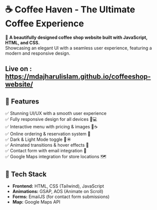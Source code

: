 # ☕ Coffee Haven - The Ultimate Coffee Experience  

🚀 **A beautifully designed coffee shop website built with JavaScript, HTML, and CSS.**  
Showcasing an elegant UI with a seamless user experience, featuring a modern and responsive design.  

## Live on : https://mdajharulislam.github.io/coffeeshop-website/

## 🌟 Features  
✅ Stunning UI/UX with a smooth user experience  
✅ Fully responsive design for all devices 📱💻  
✅ Interactive menu with pricing & images 🍩☕  
✅ Online ordering & reservation system 📅  
✅ Dark & Light Mode toggle 🌙☀️  
✅ Animated transitions & hover effects 🎨  
✅ Contact form with email integration 📧  
✅ Google Maps integration for store locations 🗺️  

## 🎨 Tech Stack  
- **Frontend:** HTML, CSS (Tailwind), JavaScript  
- **Animations:** GSAP, AOS (Animate on Scroll)  
- **Forms:** EmailJS (for contact form submissions)  
- **Map:** Google Maps API  

  

  

